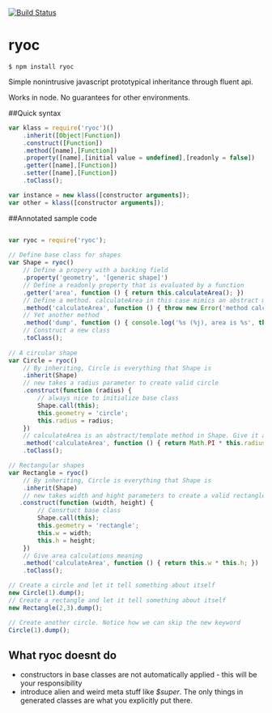 [![Build Status](https://travis-ci.org/jlarsson/ryoc.svg?branch=master)](https://travis-ci.org/jlarsson/ryoc)

# ryoc

```$ npm install ryoc```

Simple nonintrusive javascript prototypical inheritance through fluent api.

Works in node. No guarantees for other environments. 

##Quick syntax
```javascript
var klass = require('ryoc')()
    .inherit([Object|Function])
    .construct([Function])
    .method([name],[Function])
    .property([name],[initial value = undefined],[readonly = false])
    .getter([name],[Function])
    .setter([name],[Function])
    .toClass();

var instance = new klass([constructor arguments]);
var other = klass([constructor arguments]);
```

##Annotated sample code

```javascript

var ryoc = require('ryoc');
  
// Define base class for shapes
var Shape = ryoc()
    // Define a propery with a backing field
    .property('geometry', '[generic shape]')
    // Define a readonly property that is evaluated by a function
    .getter('area', function () { return this.calculateArea(); })
    // Define a method. calculateArea in this case mimics an abstract method
    .method('calculateArea', function () { throw new Error('method calculateArea is not implemented');})
    // Yet another method
    .method('dump', function () { console.log('%s (%j), area is %s', this.geometry, this, this.area) })
    // Construct a new class
    .toClass();
                                        
// A circular shape
var Circle = ryoc()
    // By inheriting, Circle is everything that Shape is
    .inherit(Shape)
    // new takes a radius parameter to create valid circle
    .construct(function (radius) {
        // always nice to initialize base class
        Shape.call(this);
        this.geometry = 'circle'; 
        this.radius = radius; 
    })
    // calculateArea is an abstract/template method in Shape. Give it a proper meaning.
    .method('calculateArea', function () { return Math.PI * this.radius * this.radius; })
    .toClass();

// Rectangular shapes
var Rectangle = ryoc()
    // By inheriting, Circle is everything that Shape is
    .inherit(Shape)
    // new takes width and hight parameters to create a valid rectangle
   .construct(function (width, height) {
        // Consrtuct base class
        Shape.call(this);
        this.geometry = 'rectangle'; 
        this.w = width; 
        this.h = height; 
    })
    // Give area calculations meaning
    .method('calculateArea', function () { return this.w * this.h; })
    .toClass();

// Create a circle and let it tell something about itself
new Circle(1).dump();
// Create a rectangle and let it tell something about itself
new Rectangle(2,3).dump();

// Create another circle. Notice how we can skip the new keyword
Circle(1).dump();

```

## What ryoc doesnt do
- constructors in base classes are not automatically applied - this will be your responsibility
- introduce alien and weird meta stuff like _$super_. The only things in generated classes are what you explicitly put there.
